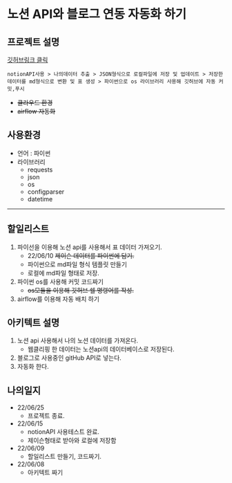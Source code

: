 # 노션 API와 블로그 연동 자동화 하기

## 프로젝트 설명

[깃허브링크 클릭](https://github.com/sinbum/notion\_to\_gitbook)

```
notionAPI사용 > 나의데이터 추출 > JSON형식으로 로컬파일에 저장 및 업데이트 > 저장한 데이터를 md형식으로 변환 및 표 생성 > 파이썬으로 os 라이브러리 사용해 깃허브에 자동 커밋,푸시
```

* ~~클라우드 환경~~
* ~~airflow 자동화~~

## 사용환경

* 언어 : 파이썬
* 라이브러리
  * requests
  * json
  * os
  * configparser
  * datetime

***

## 할일리스트

1. 파이선을 이용해 노션 api를 사용해서 표 데이터 가져오기.
   * 22/06/10 ~~제이슨 데이터를 파이썬에 담기.~~
   * 파이썬으로 md파일 형식 템플릿 만들기
   * 로컬에 md파일 형태로 저장.
2. 파이썬 os를 사용해 커밋 코드짜기
   * ~~os모듈을 이용해 깃허브 쉘 명령어를 작성.~~
3. airflow를 이용해 자동 배치 하기

## 아키텍트 설명

1. 노션 api 사용해서 나의 노션 데이터를 가져온다.
   * 웹클리핑 한 데이터는 노션api의 데이터베이스로 저장된다.
2. 블로그로 사용중인 gitHub API로 넣는다.
3. 자동화 한다.

## 나의일지

* 22/06/25
  * 프로젝트 종료.
* 22/06/15
  * notionAPI 사용테스트 완료.
  * 제이슨형태로 받아와 로컬에 저장함
* 22/06/09
  * 할일리스트 만들기, 코드짜기.
* 22/06/08
  * 아키텍트 짜기
